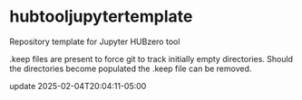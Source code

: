 # hubtooljupytertemplate
Repository template for Jupyter HUBzero tool

.keep files are present to force git to track initially empty directories.
Should the directories become populated the .keep file can be removed.

update 2025-02-04T20:04:11-05:00
